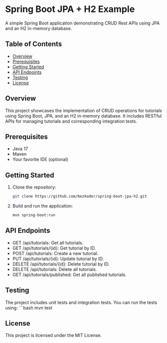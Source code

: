 # Spring Boot JPA + H2 Example

A simple Spring Boot application demonstrating CRUD Rest APIs using JPA and an H2 in-memory database.

## Table of Contents
- [Overview](#overview)
- [Prerequisites](#prerequisites)
- [Getting Started](#getting-started)
- [API Endpoints](#api-endpoints)
- [Testing](#testing)
- [License](#license)

## Overview

This project showcases the implementation of CRUD operations for tutorials using Spring Boot, JPA, and an H2 in-memory database. It includes RESTful APIs for managing tutorials and corresponding integration tests.

## Prerequisites

- Java 17
- Maven
- Your favorite IDE (optional)

## Getting Started

1. Clone the repository:
   ```bash
   git clone https://github.com/bezkoder/spring-boot-jpa-h2.git

2. Build and run the application:
   ```bash
   mvn spring-boot:run

## API Endpoints

- GET /api/tutorials: Get all tutorials.
- GET /api/tutorials/{id}: Get tutorial by ID.
- POST /api/tutorials: Create a new tutorial.
- PUT /api/tutorials/{id}: Update tutorial by ID.
- DELETE /api/tutorials/{id}: Delete tutorial by ID.
- DELETE /api/tutorials: Delete all tutorials.
- GET /api/tutorials/published: Get all published tutorials.

## Testing

The project includes unit tests and integration tests. You can run the tests using:
    ```bash
    mvn test 

## License

This project is licensed under the MIT License.